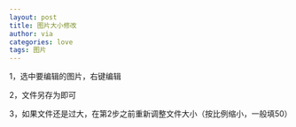 ```yaml
---
layout: post
title: 图片大小修改
author: via
categories: love 
tags: 图片
---
```


1，选中要编辑的图片，右键编辑

2，文件另存为即可

3，如果文件还是过大，在第2步之前重新调整文件大小（按比例缩小，一般填50）
